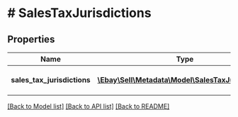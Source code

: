 # # SalesTaxJurisdictions

## Properties

Name | Type | Description | Notes
------------ | ------------- | ------------- | -------------
**sales_tax_jurisdictions** | [**\Ebay\Sell\Metadata\Model\SalesTaxJurisdiction[]**](SalesTaxJurisdiction.md) | A list of sales tax jurisdictions. | [optional]

[[Back to Model list]](../../README.md#models) [[Back to API list]](../../README.md#endpoints) [[Back to README]](../../README.md)
